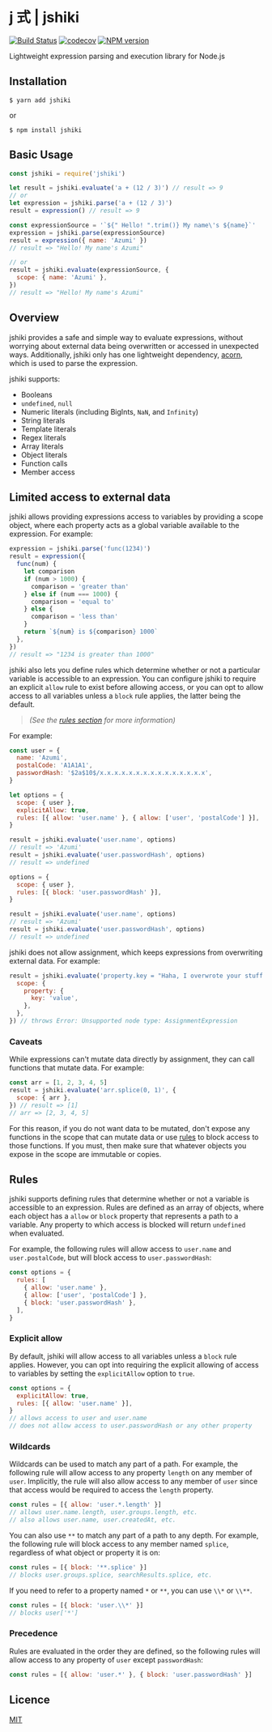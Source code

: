 # j 式 | jshiki

[![Build Status](https://github.com/adalinesimonian/jshiki/actions/workflows/main-test.yml/badge.svg?branch=main)](https://github.com/adalinesimonian/jshiki/actions/workflows/main-test.yml) [![codecov](https://codecov.io/gh/adalinesimonian/jshiki/branch/main/graph/badge.svg?token=SrIwZvl2YA)](https://codecov.io/gh/adalinesimonian/jshiki) [![NPM version](https://img.shields.io/npm/v/jshiki.svg)](https://www.npmjs.com/package/jshiki)

Lightweight expression parsing and execution library for Node.js

## Installation

```
$ yarn add jshiki
```

or

```
$ npm install jshiki
```

## Basic Usage

```js
const jshiki = require('jshiki')

let result = jshiki.evaluate('a + (12 / 3)') // result => 9
// or
let expression = jshiki.parse('a + (12 / 3)')
result = expression() // result => 9

const expressionSource = '`${" Hello! ".trim()} My name\'s ${name}`'
expression = jshiki.parse(expressionSource)
result = expression({ name: 'Azumi' })
// result => "Hello! My name's Azumi"

// or
result = jshiki.evaluate(expressionSource, {
  scope: { name: 'Azumi' },
})
// result => "Hello! My name's Azumi"
```

## Overview

jshiki provides a safe and simple way to evaluate expressions, without worrying about external data being overwritten or accessed in unexpected ways. Additionally, jshiki only has one lightweight dependency, [acorn][acorn], which is used to parse the expression.

jshiki supports:

- Booleans
- `undefined`, `null`
- Numeric literals (including BigInts, `NaN`, and `Infinity`)
- String literals
- Template literals
- Regex literals
- Array literals
- Object literals
- Function calls
- Member access

## Limited access to external data

jshiki allows providing expressions access to variables by providing a scope object, where each property acts as a global variable available to the expression. For example:

```js
expression = jshiki.parse('func(1234)')
result = expression({
  func(num) {
    let comparison
    if (num > 1000) {
      comparison = 'greater than'
    } else if (num === 1000) {
      comparison = 'equal to'
    } else {
      comparison = 'less than'
    }
    return `${num} is ${comparison} 1000`
  },
})
// result => "1234 is greater than 1000"
```

jshiki also lets you define rules which determine whether or not a particular variable is accessible to an expression. You can configure jshiki to require an explicit `allow` rule to exist before allowing access, or you can opt to allow access to all variables unless a `block` rule applies, the latter being the default.

> _(See the [rules section](#rules) for more information)_

For example:

```js
const user = {
  name: 'Azumi',
  postalCode: 'A1A1A1',
  passwordHash: '$2a$10$/x.x.x.x.x.x.x.x.x.x.x.x.x.x.x',
}

let options = {
  scope: { user },
  explicitAllow: true,
  rules: [{ allow: 'user.name' }, { allow: ['user', 'postalCode'] }],
}

result = jshiki.evaluate('user.name', options)
// result => 'Azumi'
result = jshiki.evaluate('user.passwordHash', options)
// result => undefined

options = {
  scope: { user },
  rules: [{ block: 'user.passwordHash' }],
}

result = jshiki.evaluate('user.name', options)
// result => 'Azumi'
result = jshiki.evaluate('user.passwordHash', options)
// result => undefined
```

jshiki does not allow assignment, which keeps expressions from overwriting external data. For example:

```js
result = jshiki.evaluate('property.key = "Haha, I overwrote your stuff!"', {
  scope: {
    property: {
      key: 'value',
    },
  },
}) // throws Error: Unsupported node type: AssignmentExpression
```

### Caveats

While expressions can't mutate data directly by assignment, they can call functions that mutate data. For example:

```js
const arr = [1, 2, 3, 4, 5]
result = jshiki.evaluate('arr.splice(0, 1)', {
  scope: { arr },
}) // result => [1]
// arr => [2, 3, 4, 5]
```

For this reason, if you do not want data to be mutated, don't expose any functions in the scope that can mutate data or use [rules](#rules) to block access to those functions. If you must, then make sure that whatever objects you expose in the scope are immutable or copies.

## Rules

jshiki supports defining rules that determine whether or not a variable is accessible to an expression. Rules are defined as an array of objects, where each object has a `allow` or `block` property that represents a path to a variable. Any property to which access is blocked will return `undefined` when evaluated.

For example, the following rules will allow access to `user.name` and `user.postalCode`, but will block access to `user.passwordHash`:

```js
const options = {
  rules: [
    { allow: 'user.name' },
    { allow: ['user', 'postalCode'] },
    { block: 'user.passwordHash' },
  ],
}
```

### Explicit allow

By default, jshiki will allow access to all variables unless a `block` rule applies. However, you can opt into requiring the explicit allowing of access to variables by setting the `explicitAllow` option to `true`.

```js
const options = {
  explicitAllow: true,
  rules: [{ allow: 'user.name' }],
}
// allows access to user and user.name
// does not allow access to user.passwordHash or any other property
```

### Wildcards

Wildcards can be used to match any part of a path. For example, the following rule will allow access to any property `length` on any member of `user`. Implicitly, the rule will also allow access to any member of `user` since that access would be required to access the `length` property.

```js
const rules = [{ allow: 'user.*.length' }]
// allows user.name.length, user.groups.length, etc.
// also allows user.name, user.createdAt, etc.
```

You can also use `**` to match any part of a path to any depth. For example, the following rule will block access to any member named `splice`, regardless of what object or property it is on:

```js
const rules = [{ block: '**.splice' }]
// blocks user.groups.splice, searchResults.splice, etc.
```

If you need to refer to a property named `*` or `**`, you can use `\\*` or `\\**`.

```js
const rules = [{ block: 'user.\\*' }]
// blocks user['*']
```

### Precedence

Rules are evaluated in the order they are defined, so the following rules will allow access to any property of `user` except `passwordHash`:

```js
const rules = [{ allow: 'user.*' }, { block: 'user.passwordHash' }]
```

## Licence

[MIT](LICENCE)

[acorn]: https://github.com/acornjs/acorn
